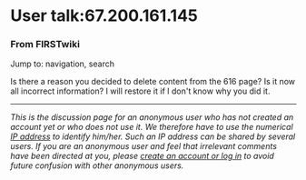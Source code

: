 # User talk:67.200.161.145

### From FIRSTwiki

Jump to: navigation, search

Is there a reason you decided to delete content from the 616 page? Is it now
all incorrect information? I will restore it if I don't know why you did it.

* * *

_This is the discussion page for an anonymous user who has not created an
account yet or who does not use it. We therefore have to use the numerical [IP
address](http://www.wikipedia.org/wiki/IP_address "wikipedia:IP_address" ) to
identify him/her. Such an IP address can be shared by several users. If you
are an anonymous user and feel that irrelevant comments have been directed at
you, please [create an account or log in](/index.php/Special:Userlogin
"Special:Userlogin" ) to avoid future confusion with other anonymous users._


